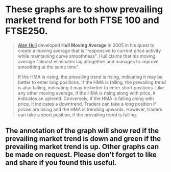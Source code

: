 
# These graphs are to show prevailing market trend for both FTSE 100 and FTSE250.

> [Alan Hull](http://www.alanhull.com/hull-moving-average) developed **Hull Moving Average** in 2005 in his quest to create a moving average that is "responsive to current price activity while  maintaining curve smoothness". Hull claims that his moving average "almost eliminates lag altogether and manages to improve smoothing at  the same time". 
> 
> If the HMA is rising, the prevailing trend is rising, indicating it may be better to enter long positions. If the HMA is falling, the prevailing trend is also falling, indicating it may be better to enter short positions.  Like any other moving average, if the HMA is rising along with price,  it indicates an uptrend. Conversely, if the HMA is falling along with price, it indicates a downtrend. Traders can take a long position if prices are rising and the HMA is trending upwards. However, traders can take a short position, if the prevailing trend is falling.

## The annotation of the graph will show red if the prevailing market trend is down and green if the prevailing market trend is up. Other graphs can be made on request. Please don't forget to like and share if you found this useful.

